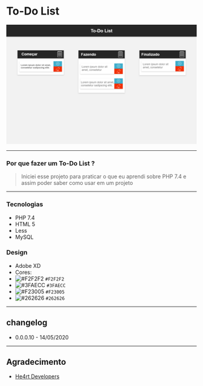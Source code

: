 # To-Do List
![interface image](https://github.com/Pbluer/todoList/blob/master/template/Web.png)

----
### Por que fazer um To-Do List ?
>Iniciei esse projeto para praticar o que eu aprendi sobre PHP 7.4 e assim poder saber como usar em um projeto

----
### Tecnologias
* PHP 7.4
* HTML 5 
* Less
* MySQL

### Design
* Adobe XD
* Cores:
 * ![#F2F2F2](https://placehold.it/15/F2F2F2/000000?text=+) `#F2F2F2`
 * ![#3FAECC](https://placehold.it/15/3FAECC/000000?text=+) `#3FAECC`
 * ![#F23005](https://placehold.it/15/F23005/000000?text=+) `#F23005`
 * ![#262626](https://placehold.it/15/262626/000000?text=+) `#262626`
----
## changelog
* 0.0.0.10 - 14/05/2020

----
## Agradecimento
* [He4rt Developers](https://heartdevs.com/)
